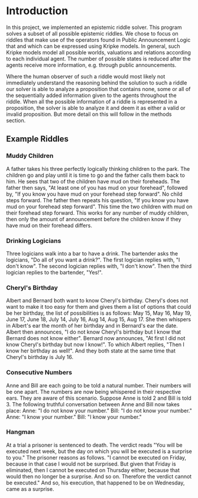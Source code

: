 # Introduction
In this project, we implemented an epistemic riddle solver. This program solves a subset of all possible epistemic riddles. We chose to focus on riddles that make use of the operators found in Public Announcement Logic that and which can be expressed using Kripke models. In general, such Kripke models model all possible worlds, valuations and relations according to each individual agent. The number of possible states is reduced after the agents receive more information, e.g. through public announcements.  

Where the human observer of such a riddle would most likely not immediately understand the reasoning behind the solution to such a riddle our solver is able to analyze a proposition that contains none, some or all of the sequentially added information given to the agents throughout the riddle. When all the possible information of a riddle is represented in a proposition, the solver is able to analyze it and deem it as either a valid or invalid proposition. But more detail on this will follow in the methods section.

## Example Riddles
### Muddy Children
A father takes his three perfectly logically thinking children to the park. The children go and play until it is time to go and the father calls them back to him. He sees that two of the children have mud on their foreheads. The father then says, "At least one of you has mud on your forehead", followed by, "If you know you have mud on your forehead step forward". No child steps forward. The father then repeats his question, "If you know you have mud on your forehead step forward". This time the two children with mud on their forehead step forward. This works for any number of muddy children, then only the amount of announcement before the children know if they have mud on their forehead differs.

### Drinking Logicians
Three logicians walk into a bar to have a drink. The bartender asks the logicians, "Do all of you want a drink?". The first logician replies with, "I don't know". The second logician replies with, "I don't know". Then the third logician replies to the bartender, "Yes!".

### Cheryl's Birthday
Albert and Bernard both want to know Cheryl's birthday. Cheryl's does not want to make it too easy for them and gives them a list of options that could be her birthday, the list of possibilities is as follows: May 15, May 16, May 19, June 17, June 18, July 14, July 16, Aug 14, Aug 15, Aug 17. She then whispers in Albert's ear the month of her birthday and in Bernard's ear the date. Albert then announces, "I do not know Cheryl's birthday but I know that Bernard does not know either". Bernard now announces, "At first I did not know Cheryl's birthday but now I know!". To which Albert replies, "Then I know her birthday as well!". And they both state at the same time that Cheryl's birthday is July 16. 

### Consecutive Numbers
Anne and Bill are each going to be told a natural number. Their numbers will be one apart. The numbers are now being whispered in their respective ears. They are aware of this scenario. Suppose Anne is told 2 and Bill is told 3. The following truthful conversation between Anne and Bill now takes place: Anne: "I do not know your number." Bill: "I do not know your number." Anne: "I know your number." Bill: "I know your number." 

### Hangman
At a trial a prisoner is sentenced to death. The verdict reads "You will be executed next week, but the day on which you will be executed is a surprise to you." The prisoner reasons as follows. "I cannot be executed on Friday, because in that case I would not be surprised. But given that Friday is eliminated, then I cannot be executed on Thursday either, because that would then no longer be a surprise. And so on. Therefore the verdict cannot be executed." And so, his execution, that happened to be on Wednesday, came as a surprise.  